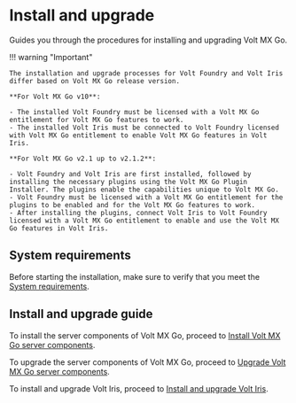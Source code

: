 # Install and upgrade

Guides you through the procedures for installing and upgrading Volt MX Go.

!!! warning "Important"

    The installation and upgrade processes for Volt Foundry and Volt Iris differ based on Volt MX Go release version. 
    
    **For Volt MX Go v10**:

    - The installed Volt Foundry must be licensed with a Volt MX Go entitlement for Volt MX Go features to work.
    - The installed Volt Iris must be connected to Volt Foundry licensed with Volt MX Go entitlement to enable Volt MX Go features in Volt Iris. 

    **For Volt MX Go v2.1 up to v2.1.2**:

    - Volt Foundry and Volt Iris are first installed, followed by installing the necessary plugins using the Volt MX Go Plugin Installer. The plugins enable the capabilities unique to Volt MX Go. 
    - Volt Foundry must be licensed with a Volt MX Go entitlement for the plugins to be enabled and for the Volt MX Go features to work.
    - After installing the plugins, connect Volt Iris to Volt Foundry licensed with a Volt MX Go entitlement to enable and use the Volt MX Go features in Volt Iris.

<!--## Before you begin

In case you would like to deploy Volt MX Go in a **development or test only environment**, you can do so with Kubernetes using the following options:

- using [K3s](https://docs.k3s.io) on an Ubuntu, RHEL, SLES machine or VM

- using [Rancher Desktop](https://docs.rancherdesktop.io) running on Windows
-->

## System requirements

Before starting the installation, make sure to verify that you meet the [System requirements](sysreq/index.md).

## Install and upgrade guide

To install the server components of Volt MX Go, proceed to [Install Volt MX Go server components](installserver/index.md).

To upgrade the server components of Volt MX Go, proceed to [Upgrade Volt MX Go server components](upgradeserver/index.md).

To install and upgrade Volt Iris, proceed to [Install and upgrade Volt Iris](installiris/index.md).
